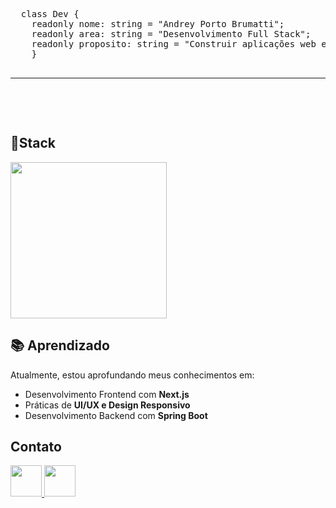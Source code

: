 <!DOCTYPE html>
<html lang="pt">
<head>
  <meta charset="UTF-8">
  <meta name="viewport" content="width=device-width, initial-scale=1.0">
</head>
<body>
  <pre>
  class Dev {
    readonly nome: string = "Andrey Porto Brumatti";
    readonly area: string = "Desenvolvimento Full Stack";
    readonly proposito: string = "Construir aplicações web escaláveis e performáticas";
    }
  <hr/>
    
  </pre>
  <h2>🔹Stack</h2>
  <p>
    <img src="https://skillicons.dev/icons?i=typescript,react,nextjs,tailwind,java,spring" width="250" />
  </p>

  ## 📚 Aprendizado  

Atualmente, estou aprofundando meus conhecimentos em:  
- Desenvolvimento Frontend com **Next.js**  
- Práticas de **UI/UX e Design Responsivo**
- Desenvolvimento Backend com **Spring Boot**

 ## Contato

<p align="left">
  <a href="https://linkedin.com/in/andrey-porto-brumatti-311b97286" target="_blank">
    <img src="https://skillicons.dev/icons?i=linkedin" width="50" />
  </a>
  <a href="mailto:andreybrumatti@gmail.com">
    <img src="https://skillicons.dev/icons?i=gmail" width="50" />
  </a>
</p>

</body>
</html>
